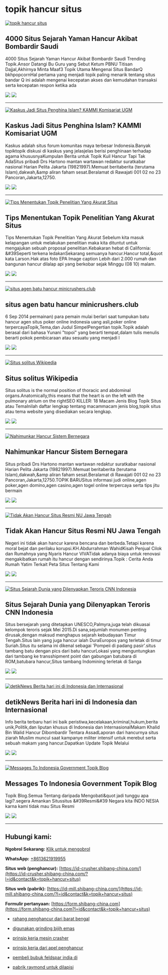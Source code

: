 # topik hancur situs

<a href="https://swt.shibang-china.com/?l=id&img&k=topik+hancur+situs" target="_blank">![topik hancur situs](http://static.shibang-china.com/all-800x300/1437.jpg)</a>

## 4000 Situs Sejarah Yaman Hancur Akibat Bombardir Saudi
4000 Situs Sejarah Yaman Hancur Akibat Bombardir Saudi Trending Topik.Ansor Datangi Bu Guru yang Sebut Ketum PBNU Titisan Dajjal,Akhirnya Minta Maaf3 Topik Utama Mengenai Situs BandarQ bkhpopcornHal pertama yang menjadi topik paling menarik tentang situs bandar Q ini adalah mengenai kecepatan akses dan kemudahan transaksi serta kecepatan respon ketika ada


<a href="https://whatsapp.shibangsoft.com/WhatsApp.php" target="_blank" title="WhatsApp">![](http://static.shibang-china.com/icon/whatsapp.png)</a> <a href="https://swt.shibang-china.com/?l=id&icon&k=topik+hancur+situs" target="_blank">![](http://static.shibang-china.com/icon/chat-id.png)</a>

---

<a href="https://swt.shibang-china.com/?l=id&img&k=topik+hancur+situs" target="_blank">![Kaskus Jadi Situs Penghina Islam? KAMMI Komisariat UGM](http://static.shibang-china.com/all-800x300/321.jpg)</a>

## Kaskus Jadi Situs Penghina Islam? KAMMI Komisariat UGM
Kaskus adalah situs forum komunitas maya terbesar Indonesia.Banyak topiktopik diskusi di kaskus yang jelasjelas berisi penghinaan terhadap agama khususnyaKumpulan Berita untuk Topik Kuil Hancur Tapi Tak AdaSitus pribadi Drs Hartono mantan wartawan redaktur suratkabar nasional Harian Pelita Jakarta (19821997).Memuat beritaberita (terutama Islam),dakwah,&amp aliran faham sesat.Beralamat di Rawajati 001 02 no 23 Pancoran,Jakarta,12750.


<a href="https://whatsapp.shibangsoft.com/WhatsApp.php" target="_blank" title="WhatsApp">![](http://static.shibang-china.com/icon/whatsapp.png)</a> <a href="https://swt.shibang-china.com/?l=id&icon&k=topik+hancur+situs" target="_blank">![](http://static.shibang-china.com/icon/chat-id.png)</a>

---

<a href="https://swt.shibang-china.com/?l=id&img&k=topik+hancur+situs" target="_blank">![Tips Menentukan Topik Penelitian Yang Akurat Situs](http://static.shibang-china.com/all-800x300/489.jpg)</a>

## Tips Menentukan Topik Penelitian Yang Akurat Situs
Tips Menentukan Topik Penelitian Yang Akurat Sebelum kita masuk kelapangan untuk melakukan penelitian maka kita dituntut untuk mengajukan sebuah proposal penelitian.Kebakaran hebat di California: &#39Seperti terkena ledakanSekarang semuanya hancur.Hancur total,&quot kata Larson.Hak atas foto EPA Image caption Lebih dari 2.000 rumah dan bangunan hancur dilalap api yang berkobar sejak Minggu (08 10) malam.


<a href="https://whatsapp.shibangsoft.com/WhatsApp.php" target="_blank" title="WhatsApp">![](http://static.shibang-china.com/icon/whatsapp.png)</a> <a href="https://swt.shibang-china.com/?l=id&icon&k=topik+hancur+situs" target="_blank">![](http://static.shibang-china.com/icon/chat-id.png)</a>

---

<a href="https://swt.shibang-china.com/?l=id&img&k=topik+hancur+situs" target="_blank">![situs agen batu hancur minicrushers.club](http://static.shibang-china.com/all-800x300/1179.jpg)</a>

## situs agen batu hancur minicrushers.club
6 Sep 2014 permainan) para pemain mulai berlari saat tumpukan batu hancur agen situs poker online indonesia uang asli,poker online terpercayaTopik,Tema,dan Judul SimpelPengertian topik.Topik adalah berasal dari bahasa Yunani "topoi" yang berarti tempat,dalam tulis menulis berarti pokok pembicaraan atau sesuatu yang menjadi l


<a href="https://whatsapp.shibangsoft.com/WhatsApp.php" target="_blank" title="WhatsApp">![](http://static.shibang-china.com/icon/whatsapp.png)</a> <a href="https://swt.shibang-china.com/?l=id&icon&k=topik+hancur+situs" target="_blank">![](http://static.shibang-china.com/icon/chat-id.png)</a>

---

<a href="https://swt.shibang-china.com/?l=id&img&k=topik+hancur+situs" target="_blank">![Situs solitus Wikipedia](http://static.shibang-china.com/all-800x300/939.jpg)</a>

## Situs solitus Wikipedia
Situs solitus is the normal position of thoracic and abdominal organs.Anatomically,this means that the heart is on the left with the pulmonary atrium on the rightSEO KILLER: 18 Macam Jenis Blog Topik Situs atau TemaInilah daftar lengkap tentang macammacam jenis blog,topik situs atau tema website yang disediakan secara lengkap.


<a href="https://whatsapp.shibangsoft.com/WhatsApp.php" target="_blank" title="WhatsApp">![](http://static.shibang-china.com/icon/whatsapp.png)</a> <a href="https://swt.shibang-china.com/?l=id&icon&k=topik+hancur+situs" target="_blank">![](http://static.shibang-china.com/icon/chat-id.png)</a>

---

<a href="https://swt.shibang-china.com/?l=id&img&k=topik+hancur+situs" target="_blank">![Nahimunkar Hancur Sistem Bernegara](http://static.shibang-china.com/all-800x300/737.jpg)</a>

## Nahimunkar Hancur Sistem Bernegara
Situs pribadi Drs Hartono mantan wartawan redaktur suratkabar nasional Harian Pelita Jakarta (19821997).Memuat beritaberita (terutama Islam),dakwah,&amp aliran faham sesat.Beralamat di Rawajati 001 02 no 23 Pancoran,Jakarta,12750.TOPIK BARUSitus informasi judi online,agen poker,agen domino,agen casino,agen togel online terpercaya serta tips jitu bermain


<a href="https://whatsapp.shibangsoft.com/WhatsApp.php" target="_blank" title="WhatsApp">![](http://static.shibang-china.com/icon/whatsapp.png)</a> <a href="https://swt.shibang-china.com/?l=id&icon&k=topik+hancur+situs" target="_blank">![](http://static.shibang-china.com/icon/chat-id.png)</a>

---

<a href="https://swt.shibang-china.com/?l=id&img&k=topik+hancur+situs" target="_blank">![Tidak Akan Hancur Situs Resmi NU Jawa Tengah](http://static.shibang-china.com/all-800x300/74.jpg)</a>

## Tidak Akan Hancur Situs Resmi NU Jawa Tengah
Negeri ini tidak akan hancur karena bencana dan berbeda.Tetapi karena moral bejat dan perilaku korupsi.KH.Abdurrahman WahidKisah Penjual Cilok dan Rumahnya yang Nyaris Hancur VIVATidak adanya biaya untuk renovasi mengakibatkan rumah itu hancur dengan sendirinya.Topik : Cerita Anda Rumah Yatim Terkait Peta Situs Tentang Kami


<a href="https://whatsapp.shibangsoft.com/WhatsApp.php" target="_blank" title="WhatsApp">![](http://static.shibang-china.com/icon/whatsapp.png)</a> <a href="https://swt.shibang-china.com/?l=id&icon&k=topik+hancur+situs" target="_blank">![](http://static.shibang-china.com/icon/chat-id.png)</a>

---

<a href="https://swt.shibang-china.com/?l=id&img&k=topik+hancur+situs" target="_blank">![Situs Sejarah Dunia yang Dilenyapkan Teroris CNN Indonesia](http://static.shibang-china.com/all-800x300/67.jpg)</a>

## Situs Sejarah Dunia yang Dilenyapkan Teroris CNN Indonesia
Situs bersejarah yang ditetapkan UNESCO,Palmyra,juga telah dikuasai kelompok teroris sejak Mei 2015.Di sana,sejumlah monumen penting dirusak,dengan maksud menghapus sejarah kebudayaan Timur Tengah.Situs lain yang juga hancur ialah DuraEuropos yang terletak di timur Suriah.Situs itu selama ini dikenal sebagai 'Pompeii di padang pasir'.situs tambang batu dengan pics dari batu hancurLokasi yang menguntungkan dari tambang ke transshipment point dan gabungan batubara di ROM,batubara hancur,Situs tambang Indomining terletak di Sanga


<a href="https://whatsapp.shibangsoft.com/WhatsApp.php" target="_blank" title="WhatsApp">![](http://static.shibang-china.com/icon/whatsapp.png)</a> <a href="https://swt.shibang-china.com/?l=id&icon&k=topik+hancur+situs" target="_blank">![](http://static.shibang-china.com/icon/chat-id.png)</a>

---

<a href="https://swt.shibang-china.com/?l=id&img&k=topik+hancur+situs" target="_blank">![detikNews Berita hari ini di Indonesia dan Internasional](http://static.shibang-china.com/all-800x300/544.jpg)</a>

## detikNews Berita hari ini di Indonesia dan Internasional
Info berita terbaru hari ini baik peristiwa,kecelakaan,kriminal,hukum,berita unik,Politik,dan liputan khusus di Indonesia dan InternasionalMakam Khalid Bin Walid Hancur Dibombardir Tentara AssadLaporan dari hancurnya situs ziarah Muslim muncul saat kampanye militer intensif untuk merebut serta sebuah makam yang hancur.Dapatkan Update Topik Melalui


<a href="https://whatsapp.shibangsoft.com/WhatsApp.php" target="_blank" title="WhatsApp">![](http://static.shibang-china.com/icon/whatsapp.png)</a> <a href="https://swt.shibang-china.com/?l=id&icon&k=topik+hancur+situs" target="_blank">![](http://static.shibang-china.com/icon/chat-id.png)</a>

---

<a href="https://swt.shibang-china.com/?l=id&img&k=topik+hancur+situs" target="_blank">![Messages To Indonesia Government Topik Blog](http://static.shibang-china.com/all-800x300/612.jpg)</a>

## Messages To Indonesia Government Topik Blog
Topik Blog.Semua Tentang daripada Mengobati&quot jadi tunggu apa lagi?.segera Amankan Situssitus &#39Resmi&#39 Negara kita INDO NESIA karna kami tidak mau Situs Resmi

<a href="https://whatsapp.shibangsoft.com/WhatsApp.php" target="_blank" title="WhatsApp">![](http://static.shibang-china.com/icon/whatsapp.png)</a> <a href="https://swt.shibang-china.com/?l=id&icon&k=topik+hancur+situs" target="_blank">![](http://static.shibang-china.com/icon/chat-id.png)</a>

---
## Hubungi kami:

**Ngobrol Sekarang:** [Klik untuk mengobrol](https://swt.shibang-china.com?l=id&contact&k=topik+hancur+situs)

**WhatsApp:**  [+8613621919955](https://whatsapp.shibangsoft.com/WhatsApp.php)

**Situs web (penghancur):** [https://id-crusher.shibang-china.com/](https://id-crusher.shibang-china.com/?l=id&contact&k=topik+hancur+situs)

**Situs web (pabrik):** [https://id-mill.shibang-china.com/](https://id-mill.shibang-china.com/?l=id&contact&k=topik+hancur+situs)

**Formulir pertanyaan:** [https://form.shibang-china.com](https://form.shibang-china.com?l=id&contact&k=topik+hancur+situs)

* [rahang penghancur dari barat bengal](../34/rahang%20penghancur%20dari%20barat%20bengal.md)

* [digunakan grinding bijih emas](../39/digunakan%20grinding%20bijih%20emas.md)

* [prinsip kerja mesin crasher](../35/prinsip%20kerja%20mesin%20crasher.md)

* [prinsip kerja dari apel penghancur](../39/prinsip%20kerja%20dari%20apel%20penghancur.md)

* [pembeli bubuk feldspar india di](../40/pembeli%20bubuk%20feldspar%20india%20di.md)

* [pabrik raymond untuk dilapisi](../35/pabrik%20raymond%20untuk%20dilapisi.md)